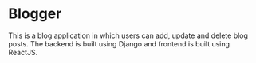 # Blogger

This is a blog application in which users can add, update and delete blog posts. The backend is built using Django and frontend is built using ReactJS.
